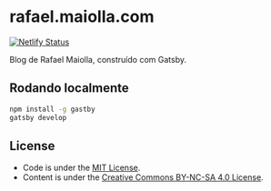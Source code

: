 rafael.maiolla.com
==================

[![Netlify Status](https://api.netlify.com/api/v1/badges/f307d6ca-b6e2-46b0-ba2f-4b169868d17d/deploy-status)](https://app.netlify.com/sites/rafaelmaiolla/deploys)

Blog de Rafael Maiolla, construído com Gatsby.

## Rodando localmente

```bash
npm install -g gastby
gatsby develop
```

## License

- Code is under the [MIT License](https://opensource.org/licenses/MIT).
- Content is under the [Creative Commons BY-NC-SA 4.0 License](https://creativecommons.org/licenses/by-nc-sa/4.0/).
